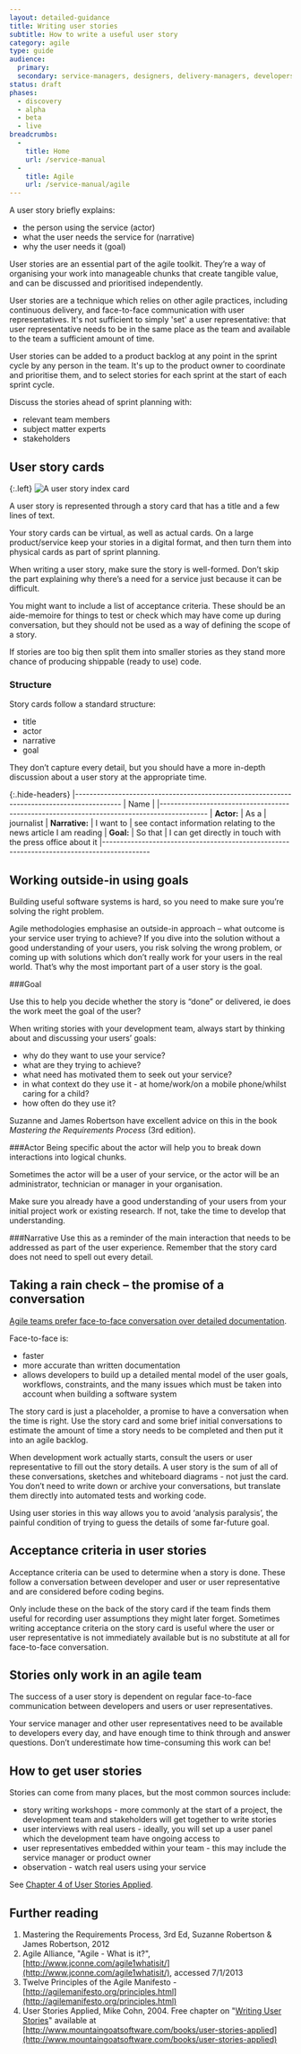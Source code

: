 ```yaml
---
layout: detailed-guidance
title: Writing user stories
subtitle: How to write a useful user story
category: agile
type: guide
audience:
  primary:
  secondary: service-managers, designers, delivery-managers, developers
status: draft
phases:
  - discovery
  - alpha
  - beta
  - live
breadcrumbs:
  -
    title: Home
    url: /service-manual
  -
    title: Agile
    url: /service-manual/agile
---
```


A user story briefly explains:

* the person using the service (actor)
* what the user needs the service for (narrative)
* why the user needs it (goal)

User stories are an essential part of the agile toolkit. They’re a way of organising your work into manageable chunks that create tangible value, and can be discussed and prioritised independently.

User stories are a technique which relies on other agile practices, including continuous delivery, and face-to-face communication with user representatives. It's not sufficient to simply 'set' a user representative: that user representative needs to be in the same place as the team and available to the team a sufficient amount of time.

User stories can be added to a product backlog at any point in the sprint cycle by any person in the team. It's up to the product owner to coordinate and prioritise them, and to select stories for each sprint at the start of each sprint cycle.

Discuss the stories ahead of sprint planning with:

* relevant team members
* subject matter experts
* stakeholders

## User story cards

{:.left}
![A user story index card](https://farm9.staticflickr.com/8372/8358344190_f48b88c254_n.jpg)

A user story is represented through a story card that has a title and a few lines of text.

Your story cards can be virtual, as well as actual cards. On a large product/service keep your stories in a digital format, and then turn them into physical cards as part of sprint planning.

When writing a user story, make sure the story is well-formed. Don’t skip the part explaining why there’s a need for a service just because it can be difficult.

You might want to include a list of acceptance criteria. These should be an aide-memoire for things to test or check which may have come up during conversation, but they should not be used as a way of defining the scope of a story.

If stories are too big then split them into smaller stories as they stand more chance of producing shippable (ready to use) code.

### Structure
Story cards follow a standard structure:

* title
* actor
* narrative
* goal

They don’t capture every detail, but you should have a more in-depth discussion about a user story at the appropriate time.

{:.hide-headers}
|-------------------------------------------------------------------------------------------
| Name    |
|-------------------------------------------------------------------------------------------
| **Actor:**     | As a      | journalist
| **Narrative:** | I want to | see contact information relating to the news article I am reading
| **Goal:**      | So that   | I can get directly in touch with the press office about it
|-------------------------------------------------------------------------------------------

## Working outside-in using goals

Building useful software systems is hard, so you need to make sure you’re solving the right problem.

Agile methodologies emphasise an outside-in approach – what outcome is your service user trying to achieve? If you dive into the solution without a good understanding of your users, you risk solving the wrong problem, or coming up with solutions which don’t really work for your users in the real world. That’s why the most important part of a user story is the goal.

###Goal

Use this to help you decide whether the story is “done” or delivered, ie does the work meet the goal of the user?

When writing stories with your development team, always start by thinking about and discussing your users’ goals:

* why do they want to use your service?
* what are they trying to achieve?
* what need has motivated them to seek out your service?
* in what context do they use it - at home/work/on a mobile phone/whilst caring for a child?
* how often do they use it?

Suzanne and James Robertson have excellent advice on this in the book *Mastering the Requirements Process* (3rd edition).

###Actor
Being specific about the actor will help you to break down interactions into logical chunks.

Sometimes the actor will be a user of your service, or the actor will be an administrator, technician or manager in your organisation.

Make sure you already have a good understanding of your users from your initial project work or existing research. If not, take the time to develop that understanding.

###Narrative
Use this as a reminder of the main interaction that needs to be addressed as part of the user experience. Remember that the story card does not need to spell out every detail.

## Taking a rain check – the promise of a conversation

[Agile teams prefer face-to-face conversation over detailed documentation](http://agilemanifesto.org/principles.html).

Face-to-face is:

* faster
* more accurate than written documentation
* allows developers to build up a detailed mental model of the user goals, workflows, constraints, and the many issues which must be taken into account when building a software system

The story card is just a placeholder, a promise to have a conversation when the time is right. Use the story card and some brief initial conversations to estimate the amount of time a story needs to be completed and then put it into an agile backlog.

When development work actually starts, consult the users or user representative to fill out the story details. A user story is the sum of all of these conversations, sketches and whiteboard diagrams - not just the card. You don’t need to write down or archive your conversations, but translate them directly into automated tests and working code.

Using user stories in this way allows you to avoid ‘analysis paralysis’, the painful condition of trying to guess the details of some far-future goal.

## Acceptance criteria in user stories

Acceptance criteria can be used to determine when a story is done. These follow a conversation between developer and user or user representative and are considered before coding begins.

Only include these on the back of the story card if the team finds them useful for recording user assumptions they might later forget. Sometimes writing acceptance criteria on the story card is useful where the user or user representative is not immediately available but is no substitute at all for face-to-face conversation.

## Stories only work in an agile team

The success of a user story is dependent on regular face-to-face communication between developers and users or user representatives.

Your service manager and other user representatives need to be available to developers every day, and have enough time to think through and answer questions. Don’t underestimate how time-consuming this work can be!

## How to get user stories

Stories can come from many places, but the most common sources include:

* story writing workshops - more commonly at the start of a project, the development team and stakeholders will get together to write stories
* user interviews with real users - ideally, you will set up a user panel which the development team have ongoing access to
* user representatives embedded within your team - this may include the service manager or product owner
* observation - watch real users using your service

See [Chapter 4 of User Stories Applied](http://www.mountaingoatsoftware.com/books/user-stories-applied).

## Further reading

1. Mastering the Requirements Process, 3rd Ed, Suzanne Robertson & James Robertson, 2012
2. Agile Alliance, "Agile - What is it?", [http://www.jconne.com/agile1whatisit/](http://www.jconne.com/agile1whatisit/), accessed 7/1/2013
3. Twelve Principles of the Agile Manifesto - [http://agilemanifesto.org/principles.html](http://agilemanifesto.org/principles.html)
4. User Stories Applied, Mike Cohn, 2004. Free chapter on "[Writing User Stories](http://www.mountaingoatsoftware.com/system/asset/file/259/User-Stories-Applied-Mike-Cohn.pdf)" available at [http://www.mountaingoatsoftware.com/books/user-stories-applied](http://www.mountaingoatsoftware.com/books/user-stories-applied)
